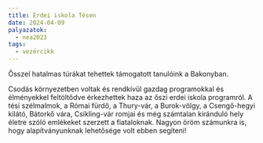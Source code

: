 ```yaml
---
title: Erdei iskola Tésen
date: 2024-04-09
palyazatok:
  - nea2023
tags:
  - vezércikk
---
```


Ősszel hatalmas túrákat tehettek támogatott tanulóink a Bakonyban.
<!--more-->

Csodás környezetben voltak és rendkívül gazdag programokkal és élményekkel feltöltődve érkezhettek haza az őszi erdei iskola programról. A tési szélmalmok, a Római fürdő, a Thury-vár, a Burok-völgy, a Csengő-hegyi kilátó, Bátorkő vára, Csikling-vár romjai és még számtalan kiránduló hely életre szóló emlékeket szerzett a fiataloknak. Nagyon öröm számunkra is, hogy alapítványunknak lehetősége volt ebben segíteni!
